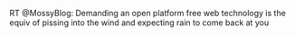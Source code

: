 <!--
id: 659141254
link: http://kevinisom.info/post/659141254/rt-mossyblog-demanding-an-open-platform-free-web
slug: rt-mossyblog-demanding-an-open-platform-free-web
date: Thu Jun 03 2010 18:30:38 GMT+1200 (NZST)
raw: {"blog_name":"kevinisom","id":659141254,"post_url":"http://kevinisom.info/post/659141254/rt-mossyblog-demanding-an-open-platform-free-web","slug":"rt-mossyblog-demanding-an-open-platform-free-web","type":"text","date":"2010-06-03 06:30:38 GMT","timestamp":1275546638,"state":"published","format":"html","reblog_key":"pbC7EaE2","tags":[],"short_url":"http://tmblr.co/Zw68YydIRA6","highlighted":[],"feed_item":"http://twitter.com/kev_nz/statuses/15300763166","from_feed_id":"650289","note_count":0,"title":null,"body":"<p>RT @MossyBlog: Demanding an open platform free web technology is the equiv of pissing into the wind and expecting rain to come back at you</p>"}
publish: 2010-06-03
tags: 
title: null
-->


RT @MossyBlog: Demanding an open platform free web technology is the
equiv of pissing into the wind and expecting rain to come back at you


